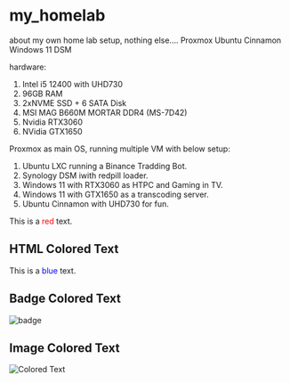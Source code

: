 # my_homelab
about my own home lab setup, nothing else....
Proxmox
Ubuntu Cinnamon
Windows 11
DSM

hardware:
1. Intel i5 12400 with UHD730
2. 96GB RAM
3. 2xNVME SSD + 6 SATA Disk
4. MSI MAG B660M MORTAR DDR4 (MS-7D42)
5. Nvidia RTX3060
6. NVidia GTX1650

Proxmox as main OS, running multiple VM with below setup:

1. Ubuntu LXC running a Binance Tradding Bot.
2. Synology DSM iwith redpill loader.
3. Windows 11 with RTX3060 as HTPC and Gaming in TV.
4. Windows 11 with GTX1650 as a transcoding server.
5. Ubuntu Cinnamon with UHD730 for fun.


This is a <span style="color:red">red</span> text.
## HTML Colored Text
This is a <span style="color:blue">blue</span> text.

## Badge Colored Text
![badge](https://img.shields.io/badge/Hello-ff69b4.svg)

## Image Colored Text
![Colored Text](https://via.placeholder.com/150/0000FF/108010?text=Lets+See+Hello+World)
